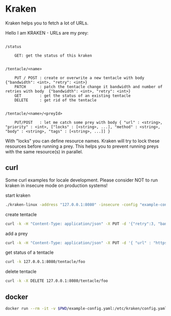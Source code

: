 Kraken
======

Kraken helps you to fetch a lot of URLs.

Hello I am KRAKEN - URLs are my prey:

```

/status

	GET: get the status of this kraken


/tentacle/<name>

	PUT / POST : create or overwrite a new tentacle with body {"bandwidth": <int>, "retry": <int>}
	PATCH      : patch the tentacle change it bandwidth and number of retries with body  {"bandwidth": <int>, "retry": <int>}
	GET        : get the status of an existing tentacle
	DELETE     : get rid of the tentacle


/tentacle/<name>/<preyId>

	PUT/POST   : let me catch some prey with body { "url" : <string>, "priority" : <int>, ["locks" : [<string>, ...], "method" : <string>, "body" : <string>, "tags" : [<string>, ...]] }

```

With "locks" you can define resource names. Kraken will try to lock these resources before running a prey. This helps you to prevent running preys with the same resource(s) in parallel.

curl
----

Some curl examples for locale development. Please consider NOT to run kraken in insecure mode on production systems!

start kraken

```bash
./kraken-linux -address "127.0.0.1:8080" -insecure -config "example-config.yaml"
```

create tentacle

```bash
curl -k -H "Content-Type: application/json" -X PUT -d '{"retry":3, "bandwidth":2}' 127.0.0.1:8080/tentacle/foo
```

add a prey

```bash
curl -k -H "Content-Type: application/json" -X PUT -d '{ "url" : "https://www.google.com", "priority" : 100}' 127.0.0.1:8080/tentacle/foo/prey1
```

get status of a tentacle

```bash
curl -k 127.0.0.1:8080/tentacle/foo
```

delete tentacle

```bash
curl -k -X DELETE 127.0.0.1:8080/tentacle/foo
```


docker
----

```bash
docker run --rm -it -v $PWD/example-config.yaml:/etc/kraken/config.yaml -p="8765:80" docker-registry.bestbytes.net/kraken:latest
```